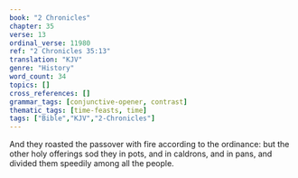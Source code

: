 ```yaml
---
book: "2 Chronicles"
chapter: 35
verse: 13
ordinal_verse: 11980
ref: "2 Chronicles 35:13"
translation: "KJV"
genre: "History"
word_count: 34
topics: []
cross_references: []
grammar_tags: [conjunctive-opener, contrast]
thematic_tags: [time-feasts, time]
tags: ["Bible","KJV","2-Chronicles"]
---
```

And they roasted the passover with fire according to the ordinance: but the other holy offerings sod they in pots, and in caldrons, and in pans, and divided them speedily among all the people.
